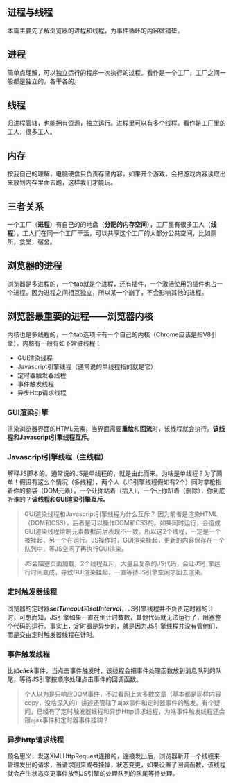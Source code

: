 ## 进程与线程
本篇主要先了解浏览器的进程和线程，为事件循环的内容做铺垫。

## 进程
简单点理解，可以独立运行的程序一次执行的过程。看作是一个工厂，工厂之间一般都是独立的，各干各的。

## 线程
归进程管辖，也能拥有资源，独立运行。进程里可以有多个线程。看作是工厂里的工人，很多工人。

## 内存
按我自己的理解，电脑硬盘只负责存储内容，如果开个游戏，会把游戏内容读取出来放到内存里面去跑，这样我们才能玩。

## 三者关系
一个工厂（**进程**）有自己的的地盘（**分配的内存空间**），工厂里有很多工人（**线程**），工人们在同一个工厂干活，可以共享这个工厂的大部分公共空间，比如厕所，食堂，宿舍。

## 浏览器的进程
浏览器是多进程的，一个tab就是个进程，还有插件，一个激活使用的插件也占一个进程。因为进程之间相互独立，所以某一个崩了，不会影响其他的进程。

## 浏览器最重要的进程——浏览器内核
内核也是多线程的，一个tab选项卡有一个自己的内核（Chrome应该是指V8引擎）。内核有一般有如下常驻线程：
* GUI渲染线程
* Javascript引擎线程（通常说的单线程指的就是它）
* 定时器触发器线程
* 事件触发线程
* 异步Http请求线程

### GUI渲染引擎
渲染浏览器界面的HTML元素，当界面需要**重绘**和**回流**时，该线程就会执行。**该线程和Javascript引擎线程互斥。**

### Javascript引擎线程（主线程）
解释JS脚本的。通常说的JS是单线程的，就是由此而来。为啥是单线程？为了简单！假设有这么个情况（多线程），两个人（JS引擎线程假如有2个）同时拿枪指着你的脑袋（DOM元素），一个让你站着（插入），一个让你趴着（删除），你到底听谁的？**该线程和GUI渲染引擎互斥。**

>GUI渲染线程和Javascript引擎线程为什么互斥？
因为前者是渲染HTML（DOM和CSS），后者是可以操作DOM和CSS的。如果同时运行，会造成GUI渲染线程绘制元素数据前后表现不一致。所以这2个线程，一定是一个被挂起，另一个在运行。JS操作时，GUI渲染挂起，更新的内容保存在一个队列中，等JS空闲了再执行GUI渲染。

>JS会阻塞页面加载，2个线程互斥，大量且复杂的JS代码，会让JS引擎运行时间变成，导致GUI渲染挂起，一直等待JS引擎空闲才回去渲染。

### 定时触发器线程
浏览器的定时器***setTimeout***和***setInterval***，JS引擎线程并不负责定时器的计时，可想而知，JS引擎如果一直在倒计时数数，其他代码就无法运行了，阻塞整个代码的运行。事实上，定时器是异步的，就是因为JS引擎线程并没有管他们，而是交由定时触发器线程在计时。

### 事件触发线程
比如***click***事件，当点击事件触发时，该线程会把事件处理函数放到消息队列的队尾，等待JS引擎按顺序处理点击事件的回调函数。
>个人以为是只响应DOM事件，不过看网上大多数文章（基本都是同样内容copy，没啥深入的）讲述还管辖了ajax事件和定时器事件的触发。有个疑问，已经有了定时触发器线程和异步Http请求线程，为啥事件触发线程还会跟ajax事件和定时器事件挂钩？

### 异步http请求线程
顾名思义，发送XMLHttpRequest连接的，连接发出后，浏览器新开一个线程来管理发出的请求，当请求回来或者挂掉，状态变更，如果设置了回调函数，该线程就会产生状态变更事件放到JS引擎的处理队列的队尾等待处理。
